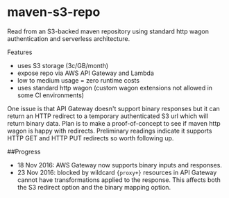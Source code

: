 # maven-s3-repo
Read from an S3-backed maven repository using standard http wagon authentication and serverless architecture.

Features
* uses S3 storage (3c/GB/month)
* expose repo via AWS API Gateway and Lambda
* low to medium usage = zero runtime costs
* uses standard http wagon (custom wagon extensions not allowed in some CI environments)

One issue is that API Gateway doesn't support binary responses but it can return an HTTP redirect to a temporary authenticated S3 url which will return binary data. Plan is to make a proof-of-concept to see if maven http wagon is happy with redirects. Preliminary readings indicate it supports HTTP GET and HTTP PUT redirects so worth following up. 

##Progress
* 18 Nov 2016: AWS Gateway now supports binary inputs and responses.  
* 23 Nov 2016: blocked by wildcard `{proxy+}` resources in API Gateway cannot have transformations applied to the response. This affects both the S3 redirect option and the binary mapping option.
